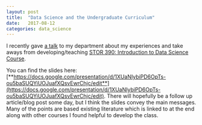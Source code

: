```yaml
---
layout: post
title:  "Data Science and the Undergraduate Curriculum"
date:   2017-08-12
categories: data_science
---
```


I recently gave [a talk](http://stat-or.unc.edu/event/stor-colloquium-iain-davis-unc-chapel-hill) to my department about my experiences and take aways from developing/teaching [STOR 390: Introduction to Data Science Course](https://idc9.github.io/stor390/). 

You can find the slides here: [**https://docs.google.com/presentation/d/1XUaNIybiPD6OpTs-ou5baSUQYiUOJuafXQsvEwrChjc/edit**](https://docs.google.com/presentation/d/1XUaNIybiPD6OpTs-ou5baSUQYiUOJuafXQsvEwrChjc/edit). There will hopefully be a follow up article/blog post some day, but I think the slides convey the main messages. Many of the points are based existing literature which is linked to at the end along with other courses I found helpful to develop the class.
